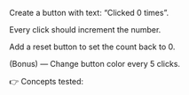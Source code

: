 Create a button with text: “Clicked 0 times”.

Every click should increment the number.

Add a reset button to set the count back to 0.

(Bonus) — Change button color every 5 clicks.

👉 Concepts tested: